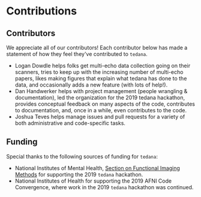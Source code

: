 # Contributions

## Contributors
We appreciate all of our contributors!
Each contributor below has made a statement of how they feel they've contributed to `tedana`.
- Logan Dowdle helps folks get multi-echo data collection going on their scanners, tries to keep up with the increasing number of multi-echo papers, likes making figures that explain what tedana has done to the data, and occasionally adds a new feature (with lots of help!).
- Dan Handwerker helps with project management (people wrangling & documentation), led the organization for the 2019 tedana hackathon, provides conceptual feedback on many aspects of the code, contributes to documentation, and, once in a while, even contributes to the code.
- Joshua Teves helps manage issues and pull requests for a variety of both administrative and code-specific tasks.

## Funding
Special thanks to the following sources of funding for `tedana`:
- National Institutes of Mental Health, [Section on Functional Imaging Methods](https://fim.nimh.nih.gov) for supporting the 2019 `tedana` hackathon.
- National Institutes of Health for supporting the 2019 AFNI Code Convergence, where work in the 2019 `tedana` hackathon was continued.
